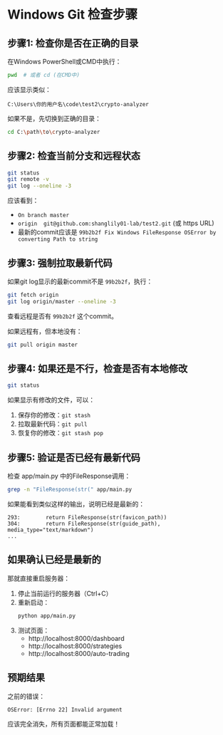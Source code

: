# Windows Git 检查步骤

## 步骤1: 检查你是否在正确的目录

在Windows PowerShell或CMD中执行：
```bash
pwd  # 或者 cd (在CMD中)
```

应该显示类似：
```
C:\Users\你的用户名\code\test2\crypto-analyzer
```

如果不是，先切换到正确的目录：
```bash
cd C:\path\to\crypto-analyzer
```

## 步骤2: 检查当前分支和远程状态

```bash
git status
git remote -v
git log --oneline -3
```

应该看到：
- `On branch master`
- `origin  git@github.com:shanglily01-lab/test2.git` (或 https URL)
- 最新的commit应该是 `99b2b2f Fix Windows FileResponse OSError by converting Path to string`

## 步骤3: 强制拉取最新代码

如果git log显示的最新commit不是 `99b2b2f`，执行：

```bash
git fetch origin
git log origin/master --oneline -3
```

查看远程是否有 `99b2b2f` 这个commit。

如果远程有，但本地没有：
```bash
git pull origin master
```

## 步骤4: 如果还是不行，检查是否有本地修改

```bash
git status
```

如果显示有修改的文件，可以：
1. 保存你的修改：`git stash`
2. 拉取最新代码：`git pull`
3. 恢复你的修改：`git stash pop`

## 步骤5: 验证是否已经有最新代码

检查 app/main.py 中的FileResponse调用：

```bash
grep -n "FileResponse(str(" app/main.py
```

如果能看到类似这样的输出，说明已经是最新的：
```
293:        return FileResponse(str(favicon_path))
304:        return FileResponse(str(guide_path), media_type="text/markdown")
...
```

## 如果确认已经是最新的

那就直接重启服务器：

1. 停止当前运行的服务器（Ctrl+C）
2. 重新启动：
   ```bash
   python app/main.py
   ```
3. 测试页面：
   - http://localhost:8000/dashboard
   - http://localhost:8000/strategies
   - http://localhost:8000/auto-trading

## 预期结果

之前的错误：
```
OSError: [Errno 22] Invalid argument
```

应该完全消失，所有页面都能正常加载！
